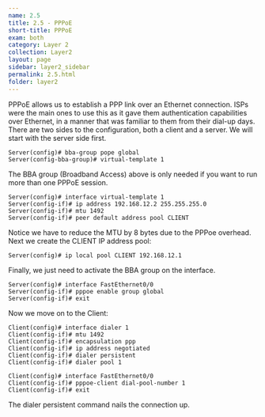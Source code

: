 ```yaml
---
name: 2.5
title: 2.5 - PPPoE
short-title: PPPoE
exam: both
category: Layer 2
collection: Layer2
layout: page
sidebar: layer2_sidebar
permalink: 2.5.html
folder: layer2
---
```

PPPoE allows us to establish a PPP link over an Ethernet connection. ISPs were the main ones to use this as it gave them authentication capabilities over Ethernet, in a manner that was familiar to them from their dial-up days. There are two sides to the configuration, both a client and a server. We will start with the server side first.
```
Server(config)# bba-group pope global
Server(config-bba-group)# virtual-template 1
```
The BBA group (Broadband Access) above is only needed if you want to run more than one PPPoE session.
```
Server(config)# interface virtual-template 1
Server(config-if)# ip address 192.168.12.2 255.255.255.0
Server(config-if)# mtu 1492
Server(config-if)# peer default address pool CLIENT
```
Notice we have to reduce the MTU by 8 bytes due to the PPPoe overhead. Next we create the CLIENT IP address pool:
```
Server(config)# ip local pool CLIENT 192.168.12.1
```
Finally, we just need to activate the BBA group on the interface.
```
Server(config)# interface FastEthernet0/0
Server(config-if)# pppoe enable group global
Server(config-if)# exit
```

Now we move on to the Client:

```
Client(config)# interface dialer 1
Client(config-if)# mtu 1492
Client(config-if)# encapsulation ppp
Client(config-if)# ip address negotiated
Client(config-if)# dialer persistent
Client(config-if)# dialer pool 1

Client(config)# interface FastEthernet0/0
Client(config-if)# pppoe-client dial-pool-number 1
Client(config-if)# exit
```
The dialer persistent command nails the connection up.
